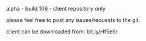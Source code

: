 alpha - build 106 - client repository only

please feel free to post any issues/requests to the git.

client can be downloaded from: bit.ly/Hf5e6r
